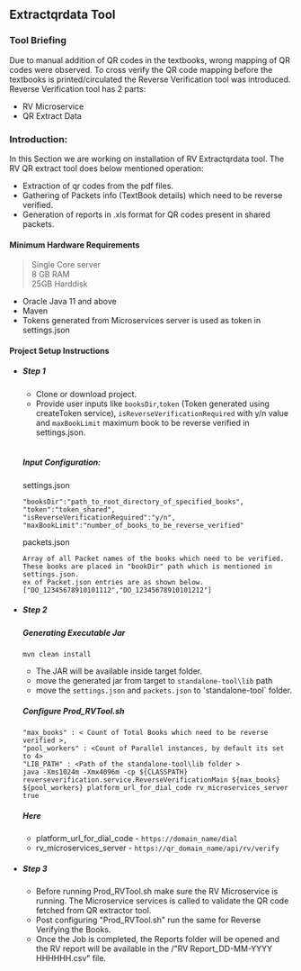 ## Extractqrdata Tool

### Tool Briefing
Due to manual addition of QR codes in the textbooks, wrong mapping of QR codes were observed. To cross verify the QR code mapping before 
the textbooks is printed/circulated the Reverse Verification tool was introduced.
Reverse Verification tool has 2 parts:<br>
- RV Microservice<br>
- QR Extract Data<br>
### Introduction:
In this Section we are working on installation of RV Extractqrdata tool. The RV QR extract tool does below mentioned operation:<br>
- Extraction of qr codes from the pdf files.<br>
- Gathering of Packets info (TextBook details) which need to be reverse verified.<br>
- Generation of reports in .xls format for QR codes present in shared packets.<br>

#### Minimum Hardware Requirements

  >  Single Core server<br> 
  >  8 GB RAM<br> 
  >  25GB Harddisk<br>
- Oracle Java 11 and above<br>
-  Maven<br>                                       
- Tokens generated from Microservices server is used as token in settings.json<br>
#### Project Setup Instructions<br> 
- ##### Step 1 <br />
	-	Clone or download project.
	- Provide user inputs like `booksDir`,`token` (Token generated using createToken service), `isReverseVerificationRequired` with y/n value and `maxBookLimit` maximum book to be reverse verified in settings.json. <br><br>
	##### Input Configuration:<br>
	settings.json <br>
  ```
  "booksDir":"path_to_root_directory_of_specified_books",
  "token":"token_shared",
  "isReverseVerificationRequired":"y/n",
  "maxBookLimit":"number_of_books_to_be_reverse_verified"
  ``` 
	 packets.json
     
  ```
  Array of all Packet names of the books which need to be verified.
  These books are placed in "bookDir" path which is mentioned in settings.json.
  ex of Packet.json entries are as shown below.
  ["DO_12345678910101112","DO_12345678910101212"]
  ```
- ##### Step 2 <br>

  ##### Generating Executable Jar
  `mvn clean install` <br>
  - The JAR will be available inside target folder. <br>
  - move the generated jar from target to `standalone-tool\lib` path<br>
  - move the `settings.json` and `packets.json` to 'standalone-tool` folder.

  ##### Configure Prod_RVTool.sh<br>
  
  ```
  "max_books" : < Count of Total Books which need to be reverse verified >,
  "pool_workers" : <Count of Parallel instances, by default its set to 4>
  "LIB_PATH" : <Path of the standalone-tool\lib folder >
  java -Xms1024m -Xmx4096m -cp ${CLASSPATH} reverseverification.service.ReverseVerificationMain ${max_books} ${pool_workers} platform_url_for_dial_code rv_microservices_server true
  
  ```
	##### Here <br>
	- platform_url_for_dial_code - `https://domain_name/dial`<br>
	- rv_microservices_server - `https://qr_domain_name/api/rv/verify`<br>

- ##### Step 3 <br>
	- Before running Prod_RVTool.sh make sure the RV Microservice is running. The Microservice services is called to validate the QR code fetched from QR extractor tool.
	- Post configuring "Prod_RVTool.sh" run the same for Reverse Verifying the Books.
	- Once the Job is completed, the Reports folder will be opened and the RV report will be available in the <Present Date>/"RV Report_DD-MM-YYYY HHHHHH.csv" file.
<br><br><br><br>
